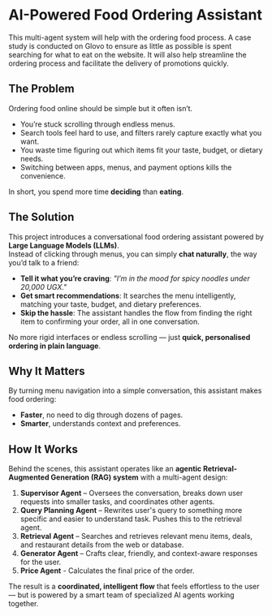 # AI-Powered Food Ordering Assistant  
This multi-agent system will help with the ordering food process. A case study is conducted on Glovo to ensure as little as possible is spent searching for what to eat on the website. It will also help streamline the ordering process and facilitate the delivery of promotions quickly.


## The Problem  

Ordering food online should be simple but it often isn’t.  

- You’re stuck scrolling through endless menus.  
- Search tools feel hard to use, and filters rarely capture exactly what you want.  
- You waste time figuring out which items fit your taste, budget, or dietary needs.  
- Switching between apps, menus, and payment options kills the convenience.  

In short, you spend more time **deciding** than **eating**.  

## The Solution  

This project introduces a conversational food ordering assistant powered by **Large Language Models (LLMs)**.  
Instead of clicking through menus, you can simply **chat naturally**, the way you’d talk to a friend:  

- **Tell it what you’re craving**: *"I’m in the mood for spicy noodles under 20,000 UGX."*  
- **Get smart recommendations**: It searches the menu intelligently, matching your taste, budget, and dietary preferences.  
- **Skip the hassle**: The assistant handles the flow from finding the right item to confirming your order, all in one conversation.  

No more rigid interfaces or endless scrolling — just **quick, personalised ordering in plain language**.  


## Why It Matters  

By turning menu navigation into a simple conversation, this assistant makes food ordering:  

- **Faster**, no need to dig through dozens of pages.  
- **Smarter**, understands context and preferences.
  
## How It Works 

Behind the scenes, this assistant operates like an **agentic Retrieval-Augmented Generation (RAG) system** with a multi-agent design:  

1. **Supervisor Agent** – Oversees the conversation, breaks down user requests into smaller tasks, and coordinates other agents.  
2. **Query Planning Agent** – Rewrites user's query to something more specific and easier to understand task. Pushes this to the retrieval agent.  
3. **Retrieval Agent** – Searches and retrieves relevant menu items, deals, and restaurant details from the web or database. 
4. **Generator Agent** – Crafts clear, friendly, and context-aware responses for the user.
5. **Price Agent** - Calculates the final price of the order.

The result is a **coordinated, intelligent flow** that feels effortless to the user — but is powered by a smart team of specialized AI agents working together.
